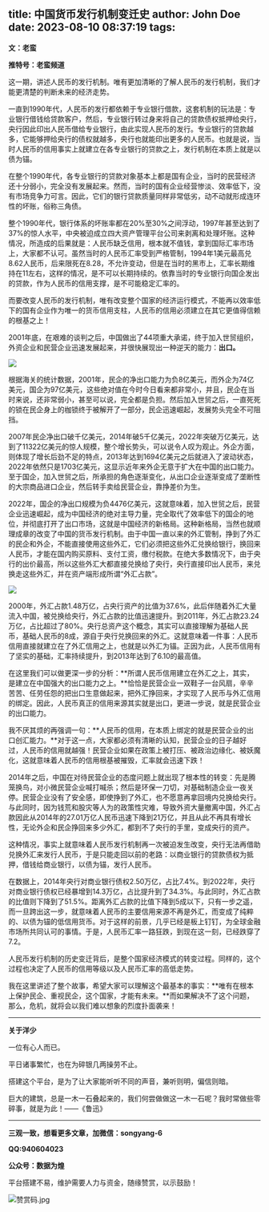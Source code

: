 title: 中国货币发行机制变迁史
author: John Doe
date: 2023-08-10 08:37:19
tags:
---
**文：老蛮**<!--more-->

**推特号：老蛮频道**

这一期，讲述人民币的发行机制。唯有更加清晰的了解人民币的发行机制，我们才能更清楚的判断未来的经济走势。

一直到1990年代，人民币的发行都依赖于专业银行借款，这套机制的玩法是：专业银行借钱给贷款客户，然后，专业银行转过身来将自己的贷款债权抵押给央行，央行因此印出人民币借给专业银行，由此实现人民币的发行。专业银行的贷款越多，它能够押给央行的债权就越多，央行也就能印出更多的人民币。也就是说，当时人民币的信用事实上就建立在各专业银行的贷款之上，发行机制在本质上就是以债为锚。

在整个1990年代，各专业银行的贷款对象基本上都是国有企业，当时的民营经济还十分弱小，完全没有发展起来。然而，当时的国有企业经营惨淡、效率低下，没有市场竞争力可言。因此，它们的银行贷款质量同样非常低劣，动不动就形成连环性的坏账，俗称三角债。

整个1990年代，银行体系的坏账率都在20%至30%之间浮动，1997年甚至达到了37%的惊人水平，中央被迫成立四大资产管理平台公司来剥离和处理坏账。这种情况，所造成的后果就是：人民币缺乏信用，根本就不值钱，拿到国际汇率市场上，大家都不认可。虽然当时的人民币汇率受到严格管制，1994年1美元最高兑8.62人民币，后来限死在8.28，不允许变动，但是在当时的黑市上，汇率长期维持在11左右，这样的情况，是不可以长期持续的。依靠当时的专业银行向国企发出的贷款，作为人民币的信用支撑，是不可能稳定汇率的。

而要改变人民币的发行机制，唯有改变整个国家的经济运行模式，不能再以效率低下的国有企业作为唯一的货币信用支柱，人民币的信用必须建立在其它更值得信赖的根基之上！

2001年底，在艰难的谈判之后，中国做出了44项重大承诺，终于加入世贸组织，外资企业和民营企业迅速发展起来，并很快展现出一种逆天的能力：**出口。**

![](/images/20230810001.png)

根据海关的统计数据，2001年，民企的净出口能力为负8亿美元，而外企为74亿美元，国企为97亿美元，这些绝对值在今时今日看来都非常小，并且，民企在当时来说，还非常弱小，甚至可以说，完全都是负担。然后加入世贸之后，一直死死的锁在民企身上的枷锁终于被解开了一部分，民企迅速崛起，发展势头完全不可阻挡。

2007年民企净出口破千亿美元，2014年破5千亿美元，2022年突破万亿美元，达到了11322亿美元的惊人规模，整个增长势头，可以说令人叹为观止。外企方面，则体现了增长后劲不足的特点，2013年达到1694亿美元之后就进入了波动状态，2022年依然只是1703亿美元，这显示近年来外企无意于扩大在中国的出口能力。至于国企，加入世贸之后，所承担的角色逐渐变化，从出口企业逐渐变成了垄断性的大宗商品进口企业，然后转手卖给民营企业，靠挣差价为生。

2022年，国企的净出口规模为负4476亿美元，这就意味着，加入世贸之后，民营企业迅速崛起，成为中国经济的绝对主导力量，完全取代了效率低下的国企的地位，并彻底打开了出口市场，这就是中国经济的新格局。这种新格局，当然也就顺理成章的改变了中国的货币发行机制。由于中国一直以来的外汇管制，挣到了外汇的民企和外企，不能直接使用这些外汇，它们必须把这些外汇兑换给银行，换回来人民币，才能在国内购买原料、支付工资，缴付税款。在绝大多数情况下，由于央行的出价最高，所以这些外汇大都直接兑换给了央行，央行直接印出人民币，来兑换走这些外汇，并在资产端形成所谓“外汇占款”。

![](/images/20230810002.png)

2000年，外汇占款1.48万亿，占央行资产的比值为37.6%，此后伴随着外汇大量流入中国，被兑换给央行，外汇占款的比值迅速提升。到2011年，外汇占款23.24万亿，占比超过了80%。央行总资产这个概念，其实可以直接理解为基础人民币，基础人民币的8成，源自于央行兑换回来的外汇。这就意味着一件事：人民币信用直接就建立在了外汇信用之上，也就是以外汇为锚。正因为此，人民币信用有了坚实的基础，汇率持续提升，到2013年达到了6.10的最高值。

在这里我们可以做更深一步的分析：**所谓人民币信用建立在外汇之上，其实，是建立在中国强大的出口能力之上。**恰恰是民营企业一双鞋子一台风扇，辛辛苦苦、任劳任怨的把出口生意做起来，把外汇挣回来，才实现了人民币与外汇信用的绑定。因此，人民币真正的信用来源其实就是出口，更进一步说，就是民营企业的出口能力。

我不厌其烦的再强调一句：**人民币的信用，在本质上绑定的就是民营企业的出口创汇能力。**对于这一点，大家都必须有清晰的认知，民营企业的日子越好过，人民币的信用就越强！民营企业如果在政策上被打压、被政治边缘化、被妖魔化，这就意味着人民币的信用根基被摧毁，汇率就会迅速下跌！

2014年之后，中国在对待民营企业的态度问题上就出现了根本性的转变：先是腾笼换鸟，对小微民营企业喊打喊杀；然后是环保一刀切，对基础制造企业一夜关停。民营企业没有了安全感，即使挣到了外汇，也不愿意再拿回境内兑换给央行。与此同时，因为钱荒和股灾等人为的政策性灾难，导致外资大量撤离中国，外汇占款因此从2014年的27.01万亿人民币迅速下降到21万亿，并且从此不再具有增长性，无论外企和民企挣回来多少外汇，都到不了央行的手里，变成央行的资产。

这种情况，事实上就意味着人民币发行机制再一次被迫发生改变，央行无法再借助兑换外汇来发行人民币，于是只能走回以前的老路：以商业银行的贷款债权为抵押，借钱给商业银行，以债为锚，发行人民币。

在数据上，2014年央行对商业银行债权2.50万亿，占比7.4%。到2022年，央行对商业银行债权已经暴增到14.3万亿，占比提升到了34.3%。与此同时，外汇占款的比值则下降到了51.5%。距离外汇占款的比值下降到5成以下，只有一步之遥，而一旦跨出这一步，就意味着人民币的主要信用来源不再是外汇，而变成了纯粹的、以债为锚的低信用货币。对于这样的前景，几乎已经是板上钉钉，为全球金融市场所共同认可的事情。于是，人民币汇率一路狂跌，到现在这一刻，已经跌穿了7.2。

人民币发行机制的历史变迁背后，是整个国家经济模式的转变过程。同样的，这个过程也决定了人民币的信用等级以及人民币汇率的高低走势。

我在这里讲述了整个故事，希望大家可以理解这个最基本的事实：**唯有在根本上保护民企、重视民企，这个国家，才能有未来。**而如果解决不了这个问题，那么，危机，就将会以我们难以想象的烈度扑面袭来！
- - -
**关于洋少**

一位有心人而已。

平日诸事繁忙，也在为碎银几两操劳不止。

搭建这个平台，是为了让大家能听听不同的声音，兼听则明，偏信则暗。

巨大的建筑，总是一木一石叠起来的，我们何尝做做这一木一石呢？我时常做些零碎事，就是为此！——《鲁迅》

---

**三观一致，想看更多文章，加微信：songyang-6**

**QQ:940604023**

**公众号：数据为煌** 

平台搭建不易，维护需要人力与资金，随缘赞赏，以示鼓励！

![赞赏码.jpg](/images/zanshang.jpg)
